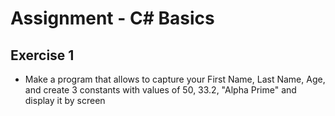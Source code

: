 # Assignment - C# Basics

## Exercise 1

-   Make a program that allows to capture your First Name, Last Name, Age, and create 3 constants with values of 50,
    33.2, "Alpha Prime" and display it by screen
